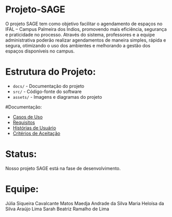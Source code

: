 # Projeto-SAGE
O projeto SAGE tem como objetivo facilitar o agendamento de espaços no IFAL – Campus Palmeira dos Índios, promovendo mais eficiência, segurança e praticidade no processo. Através do sistema, professores e a equipe administrativa poderão realizar agendamentos de maneira simples, rápida e segura, otimizando o uso dos ambientes e melhorando a gestão dos espaços disponíveis no campus.

# Estrutura do Projeto:
- `docs/` - Documentação do projeto
- `src/` - Código-fonte do software
- `assets/` - Imagens e diagramas do projeto

#Documentação:
- [Casos de Uso](docs/casos_de_uso.md)
- [Requisitos](docs/requisitos.md)
- [Histórias de Usuário](docs/historias_usuario.md)
- [Critérios de Aceitação](docs/criterios_aceitacao.md)

# Status:
Nosso projeto SAGE está na fase de desenvolvimento.

# Equipe:
Júlia Siqueira Cavalcante Matos
Maedja Andrade da Silva
Maria Heloísa da Silva Araújo Lima
Sarah Beatriz Ramalho de Lima
